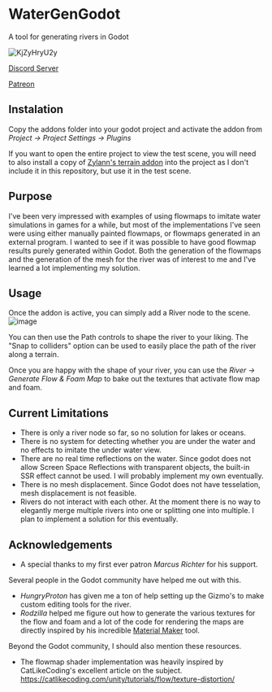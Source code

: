 # WaterGenGodot
A tool for generating rivers in Godot

![KjZyHryU2y](https://user-images.githubusercontent.com/4955051/101739852-08c21100-3ac0-11eb-82e1-86cefb0bd06b.gif)

[Discord Server](https://discord.gg/mjGvWwQwv2)

[Patreon](https://www.patreon.com/arnklit)

Instalation
-----------
Copy the addons folder into your godot project and activate the addon from *Project -> Project Settings -> Plugins*

If you want to open the entire project to view the test scene, you will need to also install a copy of [Zylann's terrain addon](https://github.com/Zylann/godot_heightmap_plugin) into the project as I don't include it in this repository, but use it in the test scene.

Purpose
-------
I've been very impressed with examples of using flowmaps to imitate water simulations in games for a while, but most of the implementations I've seen were using either manually painted flowmaps, or flowmaps generated in an external program. I wanted to see if it was possible to have good flowmap results purely generated within Godot. Both the generation of the flowmaps and the generation of the mesh for the river was of interest to me and I've learned a lot implementing my solution.

Usage
-----
Once the addon is active, you can simply add a River node to the scene.
![image](https://user-images.githubusercontent.com/4955051/101054612-f8baa680-3580-11eb-89ef-a406b248b0e3.png)

You can then use the Path controls to shape the river to your liking. The "Snap to colliders" option can be used to easily place the path of the river along a terrain.

Once you are happy with the shape of your river, you can use the *River -> Generate Flow & Foam Map* to bake out the textures that activate flow map and foam.

Current Limitations
-------------------
* There is only a river node so far, so no solution for lakes or oceans.
* There is no system for detecting whether you are under the water and no effects to imitate the under water view.
* There are no real time reflections on the water. Since godot does not allow Screen Space Reflections with transparent objects, the built-in SSR effect cannot be used. I will probably implement my own eventually.
* There is no mesh displacement. Since Godot does not have tesselation, mesh displacement is not feasible.
* Rivers do not interact with each other. At the moment there is no way to elegantly merge multiple rivers into one or splitting one into multiple. I plan to implement a solution for this eventually.

Acknowledgements
---------------
* A special thanks to my first ever patron *Marcus Richter* for his support.

Several people in the Godot community have helped me out with this.
* *HungryProton* has given me a ton of help setting up the Gizmo's to make custom editing tools for the river.
* *Rodzilla* helped me figure out how to generate the various textures for the flow and foam and a lot of the code for rendering the maps are directly inspired by his incredible [Material Maker](https://rodzilla.itch.io/material-maker) tool.

Beyond the Godot community, I should also mention these resources.
* The flowmap shader implementation was heavily inspired by CatLikeCoding's excellent article on the subject. https://catlikecoding.com/unity/tutorials/flow/texture-distortion/
